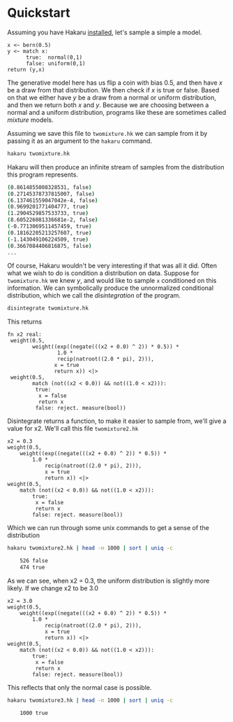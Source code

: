 # Quickstart

Assuming you have Hakaru [installed](/intro/installation), let's
sample a simple a model.

````nohighlight
x <~ bern(0.5)
y <~ match x:
      true:  normal(0,1)
      false: uniform(0,1)
return (y,x)
````

The generative model here has us flip a coin with bias 0.5, and then
have *x* be a draw from that distribution. We then check if *x* is
true or false. Based on that we either have *y* be a draw from
a normal or uniform distribution, and then we return both *x* and *y*.
Because we are choosing between a normal and a uniform distribution,
programs like these are sometimes called *mixture* models.

Assuming we save this file to `twomixture.hk` we can sample from it by
passing it as an argument to the `hakaru` command. 


```bash
hakaru twomixture.hk
```

Hakaru will then produce an infinite stream of samples from the
distribution this program represents.

````bash
(0.8614855008328531, false)
(0.27145378737815007, false)
(6.137461559047042e-4, false)
(0.9699201771404777, true)
(1.2904529857533733, true)
(8.605226081336681e-2, false)
(-0.7713069511457459, true)
(0.18162205213257607, true)
(-1.143049106224509, true)
(0.3667084406816875, false)
...
````

Of course, Hakaru wouldn't be very interesting if that was all it
did. Often what we wish to do is condition a distribution on
data. Suppose for `twomixture.hk` we knew *y*, and would like to
sample `x` conditioned on this information. We can symbolically
produce the unnormalized conditional distribution, which we call the
*disintegration* of the program.

````bash
disintegrate twomixture.hk
````

This returns

````nohighlight
fn x2 real: 
 weight(0.5,
        weight((exp((negate(((x2 + 0.0) ^ 2)) * 0.5)) * 
                1.0 * 
                recip(natroot((2.0 * pi), 2))),
               x = true
               return x)) <|> 
 weight(0.5,
        match (not((x2 < 0.0)) && not((1.0 < x2))): 
         true: 
          x = false
          return x
         false: reject. measure(bool))
````

Disintegrate returns a function, to make it easier to sample
from, we'll give a value for x2. We'll call this file
`twomixture2.hk`

````
x2 = 0.3
weight(0.5,
    weight((exp((negate(((x2 + 0.0) ^ 2)) * 0.5)) * 
        1.0 * 
            recip(natroot((2.0 * pi), 2))),
            x = true
            return x)) <|> 
weight(0.5,
    match (not((x2 < 0.0)) && not((1.0 < x2))): 
        true:
		 x = false
         return x
        false: reject. measure(bool))
````

Which we can run through some unix commands to get a sense of
the distribution

````bash
hakaru twomixture2.hk | head -n 1000 | sort | uniq -c

    526 false
    474 true
````

As we can see, when x2 = 0.3, the uniform distribution is slightly more
likely. If we change x2 to be 3.0

````nohighlight
x2 = 3.0
weight(0.5,
    weight((exp((negate(((x2 + 0.0) ^ 2)) * 0.5)) * 
        1.0 * 
            recip(natroot((2.0 * pi), 2))),
            x = true
            return x)) <|> 
weight(0.5,
    match (not((x2 < 0.0)) && not((1.0 < x2))): 
        true:
		 x = false
         return x
        false: reject. measure(bool))
````

This reflects that only the normal case is possible.

````bash
hakaru twomixture3.hk | head -n 1000 | sort | uniq -c

    1000 true
````
